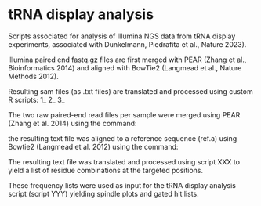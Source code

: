 # tRNA display analysis

Scripts associated for analysis of Illumina NGS data from tRNA display experiments, associated with Dunkelmann, Piedrafita et al., Nature 2023).  

Illumina paired end fastq.gz files are first merged with PEAR (Zhang et al., Bioinformatics 2014) and aligned with BowTie2 (Langmead et al., Nature Methods 2012).

Resulting sam files (as .txt files) are translated and processed using custom R scripts:
1_
2_
3_ 

The two raw paired-end read files per sample were merged using PEAR (Zhang et al. 2014) using the command:

the resulting text file was aligned to a reference sequence (ref.a) using Bowtie2 (Langmead et al. 2012) using the command:

The resulting text file was translated and processed using script XXX to yield a list of residue combinations at the targeted positions.

These frequency lists were used as input for the tRNA display analysis script (script YYY) yielding spindle plots and gated hit lists.

